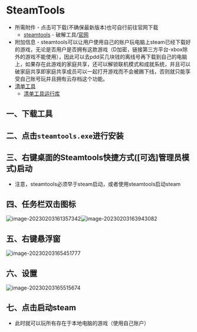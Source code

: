# SteamTools

- 所需附件 - 点击可下载(不确保最新版本)也可自行前往官网下载
  - [steamtools](https://i.wolves.top/tools/SteamtoolsSetup.exe) - 破解工具/[官网](https://www.steamtools.net/zn.html)
- 附加信息 - steamtools可以让用户使用自己的账户玩电脑上steam已经下载好的游戏，无论是否用户是否拥有这款游戏（D加密，链接第三方平台-xbox除外的游戏不能使用），因此可以去pdd买几块钱的离线号再下载到自己的电脑上，如果存在此游戏的家庭共享，还可以解锁联机模式和成就系统，并且可以破家庭共享即家庭共享成员可以一起打开游戏而不会被踢下线，否则就只能享受自己账号玩并且拥有云存档这个功能。
- [清单工具](https://i.wolves.top/tools/SAI.SteamAppImport.2.12.zip)
  - [清单工具运行库](https://i.wolves.top/tools/202311251318994.exe)


## 一、下载工具

## 二、点击```steamtools.exe```进行安装

## 三、右键桌面的Steamtools快捷方式([可选]管理员模式)启动

- 注意，steamtools必须早于steam启动，或者使用steamtools启动steam

## 四、任务栏双击图标

![image-20230203161357342](http://i.wolves.top/picgo/202302031613373.png)![image-20230203163943082](http://i.wolves.top/picgo/202302031639123.png)

## 五、右键悬浮窗

![image-20230203165451777](http://i.wolves.top/picgo/202302031654824.png)

## 六、设置

![image-20230203165515674](http://i.wolves.top/picgo/202302031655708.png)

## 七、点击启动steam

- 此时就可以玩所有存在于本地电脑的游戏（使用自己账户）
